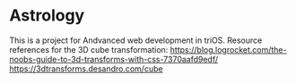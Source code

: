 # Astrology

This is a project for Andvanced web development in triOS.
Resource references for the 3D cube transformation:
https://blog.logrocket.com/the-noobs-guide-to-3d-transforms-with-css-7370aafd9edf/
https://3dtransforms.desandro.com/cube

